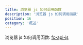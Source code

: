 ```yaml
---
title: 浏览器 js 如何调用函数
description: '浏览器 js 如何调用函数'
position: 16
category: '概述'
---
```


浏览器 js 如何调用函数: [fc-api-js](https://github.com/awesome-fc/fc-api-js)